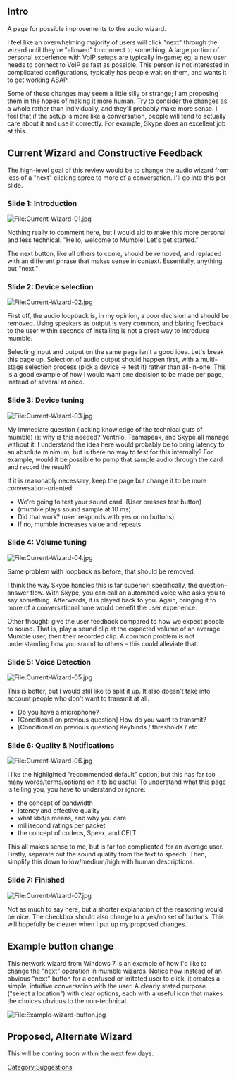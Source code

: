 ## Intro

A page for possible improvements to the audio wizard.

I feel like an overwhelming majority of users will click "next" through
the wizard until they're "allowed" to connect to something.
A large portion of personal experience with VoIP setups are typically
in-game; eg, a new user needs to connect to VoIP as fast as possible.
This person is not interested in complicated configurations, typically
has people wait on them, and wants it to get working ASAP.

Some of these changes may seem a little silly or strange; I am proposing
them in the hopes of making it more human.
Try to consider the changes as a whole rather than individually, and
they'll probably make more sense.
I feel that if the setup is more like a conversation, people will tend
to actually care about it and use it correctly. For example, Skype does
an excellent job at this.

## Current Wizard and Constructive Feedback

The high-level goal of this review would be to change the audio wizard
from less of a "next" clicking spree to more of a conversation. I'll go
into this per slide.

### Slide 1: Introduction

![<File:Current-Wizard-01.jpg>](Current-Wizard-01.jpg
"File:Current-Wizard-01.jpg")

Nothing really to comment here, but I would aid to make this more
personal and less technical. "Hello, welcome to Mumble\! Let's get
started."

The next button, like all others to come, should be removed, and
replaced with an different phrase that makes sense in context.
Essentially, anything but "next."

### Slide 2: Device selection

![<File:Current-Wizard-02.jpg>](Current-Wizard-02.jpg
"File:Current-Wizard-02.jpg")

First off, the audio loopback is, in my opinion, a poor decision and
should be removed.
Using speakers as output is very common, and blaring feedback to the
user within seconds of installing is not a great way to introduce
mumble.

Selecting input and output on the same page isn't a good idea. Let's
break this page up.
Selection of audio output should happen first, with a multi-stage
selection process (pick a device -\> test it) rather than all-in-one.
This is a good example of how I would want one decision to be made per
page, instead of several at once.

### Slide 3: Device tuning

![<File:Current-Wizard-03.jpg>](Current-Wizard-03.jpg
"File:Current-Wizard-03.jpg")

My immediate question (lacking knowledge of the technical guts of
mumble) is: why is this needed?
Ventrilo, Teamspeak, and Skype all manage without it.
I understand the idea here would probably be to bring latency to an
absolute minimum, but is there no way to test for this internally?
For example, would it be possible to pump that sample audio through the
card and record the result?

If it is reasonably necessary, keep the page but change it to be more
conversation-oriented:

  - We're going to test your sound card. (User presses test button)
  - (mumble plays sound sample at 10 ms)
  - Did that work? (user responds with yes or no buttons)
  - If no, mumble increases value and repeats

### Slide 4: Volume tuning

![<File:Current-Wizard-04.jpg>](Current-Wizard-04.jpg
"File:Current-Wizard-04.jpg")

Same problem with loopback as before, that should be removed.

I think the way Skype handles this is far superior; specifically, the
question-answer flow.
With Skype, you can call an automated voice who asks you to say
something. Afterwards, it is played back to you.
Again, bringing it to more of a conversational tone would benefit the
user experience.

Other thought: give the user feedback compared to how we expect people
to sound.
That is, play a sound clip at the expected volume of an average Mumble
user, then their recorded clip.
A common problem is not understanding how you sound to others - this
could alleviate that.

### Slide 5: Voice Detection

![<File:Current-Wizard-05.jpg>](Current-Wizard-05.jpg
"File:Current-Wizard-05.jpg")

This is better, but I would still like to split it up.
It also doesn't take into account people who don't want to transmit at
all.

  - Do you have a microphone?
  - \[Conditional on previous question\] How do you want to transmit?
  - \[Conditional on previous question\] Keybinds / thresholds / etc

### Slide 6: Quality & Notifications

![<File:Current-Wizard-06.jpg>](Current-Wizard-06.jpg
"File:Current-Wizard-06.jpg")

I like the highlighted "recommended default" option, but this has far
too many words/terms/options on it to be useful.
To understand what this page is telling you, you have to understand or
ignore:

  - the concept of bandwidth
  - latency and effective quality
  - what kbit/s means, and why you care
  - millisecond ratings per packet
  - the concept of codecs, Speex, and CELT

This all makes sense to me, but is far too complicated for an average
user.
Firstly, separate out the sound quality from the text to speech.
Then, simplify this down to low/medium/high with human descriptions.

### Slide 7: Finished

![<File:Current-Wizard-07.jpg>](Current-Wizard-07.jpg
"File:Current-Wizard-07.jpg")

Not as much to say here, but a shorter explanation of the reasoning
would be nice.
The checkbox should also change to a yes/no set of buttons.
This will hopefully be clearer when I put up my proposed changes.

## Example button change

This network wizard from Windows 7 is an example of how I'd like to
change the "next" operation in mumble wizards. Notice how instead of an
obvious "next" button for a confused or irritated user to click, it
creates a simple, intuitive conversation with the user. A clearly stated
purpose ("select a location") with clear options, each with a useful
icon that makes the choices obvious to the non-technical.

![<File:Example-wizard-button.jpg>](Example-wizard-button.jpg
"File:Example-wizard-button.jpg")

## Proposed, Alternate Wizard

This will be coming soon within the next few days.

[Category:Suggestions](Category:Suggestions "wikilink")